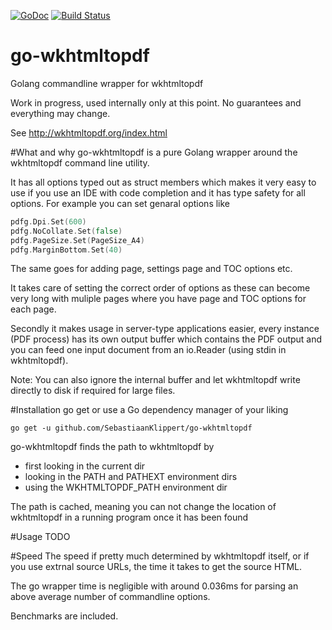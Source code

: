 [![GoDoc](https://godoc.org/github.com/golang/gddo?status.svg)](http://godoc.org/github.com/SebastiaanKlippert/go-wkhtmltopdf)
[![Build Status](https://travis-ci.org/SebastiaanKlippert/go-wkhtmltopdf.svg?branch=master)](https://travis-ci.org/SebastiaanKlippert/go-wkhtmltopdf)

# go-wkhtmltopdf
Golang commandline wrapper for wkhtmltopdf

Work in progress, used internally only at this point. 
No guarantees and everything may change.

See http://wkhtmltopdf.org/index.html

#What and why
go-wkhtmltopdf is a pure Golang wrapper around the wkhtmltopdf command line utility.

It has all options typed out as struct members which makes it very easy to use if you use an IDE with
code completion and it has type safety for all options.
For example you can set genaral options like
```go
pdfg.Dpi.Set(600)
pdfg.NoCollate.Set(false)
pdfg.PageSize.Set(PageSize_A4)
pdfg.MarginBottom.Set(40)
``` 
The same goes for adding page, settings page and TOC options etc.

It takes care of setting the correct order of options as these can become very long with muliple pages where 
you have page and TOC options for each page.

Secondly it makes usage in server-type applications easier, every instance (PDF process) has its own output buffer 
which contains the PDF output and you can feed one input document from an io.Reader (using stdin in wkhtmltopdf).

Note: You can also ignore the internal buffer and let wkhtmltopdf write directly to disk if required for large files.

#Installation
go get or use a Go dependency manager of your liking

```
go get -u github.com/SebastiaanKlippert/go-wkhtmltopdf
```

go-wkhtmltopdf finds the path to wkhtmltopdf by
* first looking in the current dir
* looking in the PATH and PATHEXT environment dirs
* using the WKHTMLTOPDF_PATH environment dir

The path is cached, meaning you can not change the location of wkhtmltopdf in
a running program once it has been found

#Usage
TODO

#Speed 
The speed if pretty much determined by wkhtmltopdf itself, or if you use extrnal source URLs, the time it takes to get the source HTML.

The go wrapper time is negligible with around 0.036ms for parsing an above average number of commandline options.

Benchmarks are included.